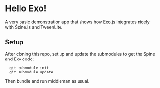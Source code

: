 # Hello Exo!

A very basic demonstration app that shows how [Exo.js](https://github.com/jpettersson/exo.js) integrates nicely with [Spine.js](http://spinejs.com/) and [TweenLite](http://www.greensock.com/tweenlite/).

## Setup

After cloning this repo, set up and update the submodules to get the Spine and Exo code: 

```
  git submodule init
  git submodule update
```

Then bundle and run middleman as usual.